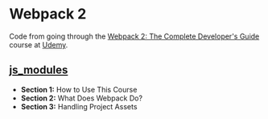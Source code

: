 # Webpack 2

Code from going through the [Webpack 2: The Complete Developer's Guide](https://www.udemy.com/webpack-2-the-complete-developers-guide) course at [Udemy](https://www.udemy.com).

## [js_modules](js_modules)

- **Section 1:** How to Use This Course
- **Section 2:** What Does Webpack Do?
- **Section 3:** Handling Project Assets
